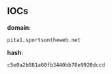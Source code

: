 
## IOCs

__domain__:

```text
pita1.sportsontheweb.net
```
__hash__:

```text
c5e0a2b881a60fb3440bb78e9920dccd
```